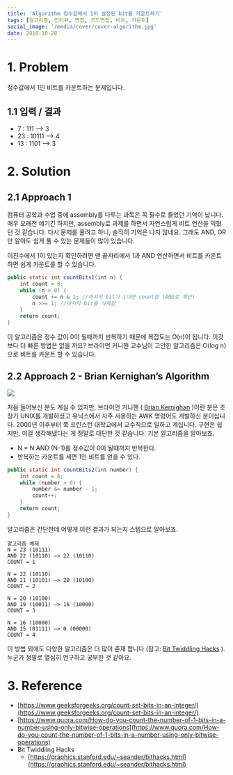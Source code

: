 ```yaml
---
title: 'Algorithm 정수값에서 1이 설정된 bit를 카운트하기'
tags: [알고리즘, 인터뷰, 면접, 코드면접, 비트, 카운트]
social_image: '/media/cover/cover-algorithm.jpg'
date: 2018-10-28
---
```


# 1. Problem

정수값에서 1인 비트를 카운트하는 문제입니다.

## 1.1 입력 / 결과

- 7 : 111 —> 3
- 23 : 10111 —> 4
- 13 : 1101 —> 3

# 2. Solution

## 2.1 Approach 1

컴퓨터 공학과 수업 중에 assembly를 다루는 과목은 꼭 필수로 들었던 기억이 납니다. 매우 오래전 얘기긴 하지만, assembly로 과제를 하면서 자연스럽게 비트 연산을 익혔던 것 같습니다.
다시 문제를 풀려고 하니, 솔직히 기억은 나지 않네요. 그래도 AND, OR만 알아도 쉽게 풀 수 있는 문제들이 많이 있습니다.

이진수에서 1이 있는지 확인하려면 맨 끝자리에서 1과 AND 연산하면서 비트를 카운트하면 쉽게 카운트를 할 수 있습니다.

```java
public static int countBits1(int n) {
    int count = 0;
    while (n > 0) {
        count += n & 1; //마지막 bit가 1이면 count함 (AND로 확인)
        n >>= 1; //마지막 bit를 삭제함
    }
    return count;
}
```

이 알고리즘은 정수 값이 0이 될때까지 반복하기 때문에 복잡도는 O(n)이 됩니다. 이것보다 더 빠른 방법은 없을 까요?
브라이언 커니핸 교수님이 고안한 알고리즘은 O(log n)으로 비트를 카운트 할 수 있습니다.

## 2.2 Approach 2 - Brian Kernighan’s Algorithm

![](/media/algorithm/Algorithm-정수값에서-1이-설정된-bit를-카운트하기/image_1.jpeg)

처음 들어보신 분도 계실 수 있지만, 브라이언 커니핸 ( [Brian Kernighan](https://en.wikipedia.org/wiki/Brian_Kernighan) )이란 분은 초창기 UNIX를 개발하셨고 유닉스에서 자주 사용하는 AWK 명령어도 개발하신 분이십니다. 2000년 이후부터 쭉 프린스턴 대학교에서 교수직으로 일하고 계십니다. 구현은 쉽지만, 이걸 생각해냈다는 게 정말로 대단한 것 같습니다. 기본 알고리즘을 알아보죠.

- N = N AND (N-1)를 정수값이 0이 될때까지 반복한다.
- 반복하는 카운트를 세면 1인 비트를 얻을 수 있다.

```java
public static int countBits2(int number) {
    int count = 0;
    while (number > 0) {
        number &= number - 1;
        count++;
    }
    return count;
}
```

알고리즘은 간단한데 어떻게 이런 결과가 되는지 스텝으로 알아보죠.

```
알고리즘 예제
N = 23 (10111)
AND 22 (10110) —> 22 (10110)
COUNT = 1

N = 22 (10110)
AND 21 (10101) —> 20 (10100)
COUNT = 2

N = 20 (10100)
AND 19 (10011) —> 16 (10000)
COUNT = 3

N = 16 (10000)
AND 15 (01111) —> 0 (00000)
COUNT = 4
```

이 방법 외에도 다양한 알고리즘은 더 많이 존재 합니다 (참고: [Bit Twiddling Hacks](https://graphics.stanford.edu/~seander/bithacks.html) ). 누군가 정말로 열심히 연구하고 공부한 것 같아요.

# 3. Reference

- [https://www.geeksforgeeks.org/count-set-bits-in-an-integer/](https://www.geeksforgeeks.org/count-set-bits-in-an-integer/)
- [https://www.quora.com/How-do-you-count-the-number-of-1-bits-in-a-number-using-only-bitwise-operations](https://www.quora.com/How-do-you-count-the-number-of-1-bits-in-a-number-using-only-bitwise-operations)
- Bit Twiddling Hacks
  - [https://graphics.stanford.edu/~seander/bithacks.html](https://graphics.stanford.edu/~seander/bithacks.html)

